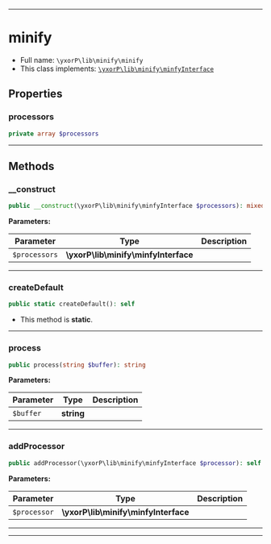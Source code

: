 ***

# minify





* Full name: `\yxorP\lib\minify\minify`
* This class implements:
[`\yxorP\lib\minify\minfyInterface`](./minfyInterface.md)



## Properties


### processors



```php
private array $processors
```






***

## Methods


### __construct



```php
public __construct(\yxorP\lib\minify\minfyInterface $processors): mixed
```








**Parameters:**

| Parameter | Type | Description |
|-----------|------|-------------|
| `$processors` | **\yxorP\lib\minify\minfyInterface** |  |




***

### createDefault



```php
public static createDefault(): self
```



* This method is **static**.







***

### process



```php
public process(string $buffer): string
```








**Parameters:**

| Parameter | Type | Description |
|-----------|------|-------------|
| `$buffer` | **string** |  |




***

### addProcessor



```php
public addProcessor(\yxorP\lib\minify\minfyInterface $processor): self
```








**Parameters:**

| Parameter | Type | Description |
|-----------|------|-------------|
| `$processor` | **\yxorP\lib\minify\minfyInterface** |  |




***


***

